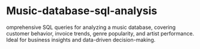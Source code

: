 # Music-database-sql-analysis
omprehensive SQL queries for analyzing a music database, covering customer behavior, invoice trends, genre popularity, and artist performance. Ideal for business insights and data-driven decision-making.
